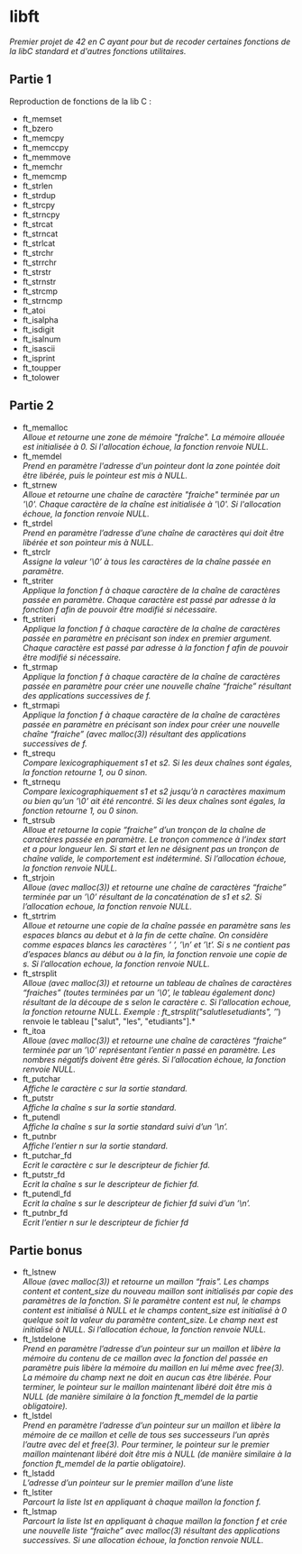 # libft

*Premier projet de 42 en C ayant pour but de recoder certaines fonctions de la libC standard et d'autres fonctions utilitaires.*

## Partie 1

Reproduction de fonctions de la lib C :
* ft_memset
* ft_bzero
* ft_memcpy
* ft_memccpy
* ft_memmove
* ft_memchr
* ft_memcmp
* ft_strlen
* ft_strdup
* ft_strcpy
* ft_strncpy
* ft_strcat
* ft_strncat
* ft_strlcat
* ft_strchr
* ft_strrchr
* ft_strstr
* ft_strnstr
* ft_strcmp
* ft_strncmp
* ft_atoi
* ft_isalpha
* ft_isdigit
* ft_isalnum
* ft_isascii
* ft_isprint
* ft_toupper
* ft_tolower

## Partie 2

* ft_memalloc  
*Alloue et retourne une zone de mémoire "fraîche". La mémoire allouée est initialisée à 0. Si l'allocation échoue, la fonction renvoie NULL.*
* ft_memdel  
*Prend en paramètre l'adresse d'un pointeur dont la zone pointée doit être libérée, puis le pointeur est mis à NULL.*
* ft_strnew  
*Alloue et retourne une chaîne de caractère "fraiche" terminée par un '\0'. Chaque caractère de la chaîne est initialisée à '\0'.
Si l'allocation échoue, la fonction renvoie NULL.*
* ft_strdel  
*Prend en paramètre l’adresse d’une chaîne de caractères qui doit être libérée et son pointeur mis à NULL.*
* ft_strclr  
*Assigne la valeur ’\0’ à tous les caractères de la chaîne passée en paramètre.*
* ft_striter  
*Applique la fonction f à chaque caractère de la chaîne de caractères passée en paramètre. Chaque caractère est passé
par adresse à la fonction f afin de pouvoir être modifié si nécessaire.*
* ft_striteri  
*Applique la fonction f à chaque caractère de la chaîne de caractères passée en paramètre en précisant son index en premier argument.
Chaque caractère est passé par adresse à la fonction f afin de pouvoir être modifié si nécessaire.*
* ft_strmap  
*Applique la fonction f à chaque caractère de la chaîne de caractères passée en paramètre pour créer une nouvelle chaîne
“fraiche” résultant des applications successives de f.*
* ft_strmapi  
*Applique la fonction f à chaque caractère de la chaîne de caractères passée en paramètre en précisant son index pour
créer une nouvelle chaîne “fraiche” (avec malloc(3)) résultant des applications successives de f.*
* ft_strequ  
*Compare lexicographiquement s1 et s2. Si les deux chaînes sont égales, la fonction retourne 1, ou 0 sinon.*
* ft_strnequ  
*Compare lexicographiquement s1 et s2 jusqu’à n caractères maximum ou bien qu’un ’\0’ ait été rencontré. Si les deux
chaînes sont égales, la fonction retourne 1, ou 0 sinon.*
* ft_strsub  
*Alloue et retourne la copie “fraiche” d’un tronçon de la chaîne de caractères passée en paramètre. Le
tronçon commence à l’index start et a pour longueur len. Si start et len ne désignent pas un tronçon de chaîne valide,
le comportement est indéterminé. Si l’allocation échoue, la fonction renvoie NULL.*
* ft_strjoin  
*Alloue (avec malloc(3)) et retourne une chaîne de caractères “fraiche” terminée par un ’\0’ résultant de la concaténation
de s1 et s2. Si l’allocation echoue, la fonction renvoie NULL.*
* ft_strtrim  
*Alloue et retourne une copie de la chaîne passée en paramètre sans les espaces blancs au debut et à la
fin de cette chaîne. On considère comme espaces blancs les caractères ’ ’, ’\n’ et ’\t’. Si s ne contient pas d’espaces
blancs au début ou à la fin, la fonction renvoie une copie de s. Si l’allocation echoue, la fonction renvoie NULL.*
* ft_strsplit  
*Alloue (avec malloc(3)) et retourne un tableau de chaînes de caractères “fraiches” (toutes terminées par un ’\0’, le tableau
également donc) résultant de la découpe de s selon le caractère c. Si l’allocation echoue, la fonction retourne NULL. Exemple :
ft_strsplit("*salut*les***etudiants*", ’*’) renvoie le tableau ["salut", "les", "etudiants"].*
* ft_itoa  
*Alloue (avec malloc(3)) et retourne une chaîne de caractères “fraiche” terminée par un ’\0’ représentant l’entier n passé
en paramètre. Les nombres négatifs doivent être gérés. Si l’allocation échoue, la fonction renvoie NULL.*
* ft_putchar  
*Affiche le caractère c sur la sortie standard.*
* ft_putstr  
*Affiche la chaîne s sur la sortie standard.*
* ft_putendl  
*Affiche la chaîne s sur la sortie standard suivi d’un ’\n’.*
* ft_putnbr  
*Affiche l’entier n sur la sortie standard.*
* ft_putchar_fd  
*Ecrit le caractère c sur le descripteur de fichier fd.*
* ft_putstr_fd  
*Ecrit la chaîne s sur le descripteur de fichier fd.*
* ft_putendl_fd  
*Ecrit la chaîne s sur le descripteur de fichier fd suivi d’un ’\n’.*
* ft_putnbr_fd  
*Ecrit l’entier n sur le descripteur de fichier fd*

## Partie bonus

* ft_lstnew  
*Alloue (avec malloc(3)) et retourne un maillon “frais”. Les champs content et content_size du nouveau maillon sont
initialisés par copie des paramètres de la fonction. Si le paramètre content est nul, le champs content est initialisé à
NULL et le champs content_size est initialisé à 0 quelque soit la valeur du paramètre content_size. Le champ next
est initialisé à NULL. Si l’allocation échoue, la fonction renvoie NULL.*
* ft_lstdelone  
*Prend en paramètre l’adresse d’un pointeur sur un maillon et libère la mémoire du contenu de ce maillon avec la fonction
del passée en paramètre puis libère la mémoire du maillon en lui même avec free(3). La mémoire du champ next ne
doit en aucun cas être libérée. Pour terminer, le pointeur sur le maillon maintenant libéré doit être mis à NULL (de manière
similaire à la fonction ft_memdel de la partie obligatoire).*
* ft_lstdel  
*Prend en paramètre l’adresse d’un pointeur sur un maillon et
libère la mémoire de ce maillon et celle de tous ses successeurs l’un après l’autre avec del et free(3). Pour terminer,
le pointeur sur le premier maillon maintenant libéré doit être mis à NULL (de manière similaire à la fonction ft_memdel de
la partie obligatoire).*
* ft_lstadd  
*L’adresse d’un pointeur sur le premier maillon d’une liste*
* ft_lstiter  
*Parcourt la liste lst en appliquant à chaque maillon la fonction f.*
* ft_lstmap  
*Parcourt la liste lst en appliquant à chaque maillon la fonction f et crée une nouvelle liste “fraiche” avec malloc(3) résultant des applications successives.
Si une allocation échoue, la fonction renvoie NULL.*
